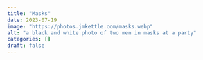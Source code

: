 ```yaml
---
title: "Masks"
date: 2023-07-19
image: "https://photos.jmkettle.com/masks.webp"
alt: "a black and white photo of two men in masks at a party"
categories: []
draft: false
---
```

